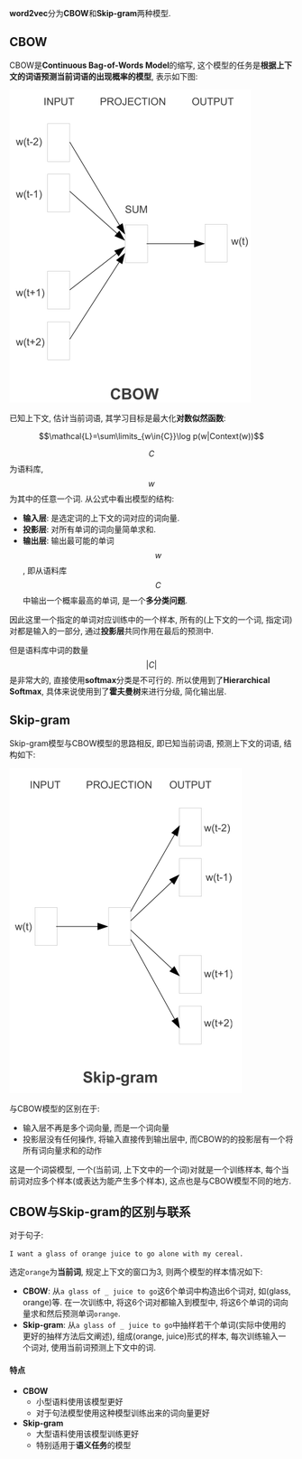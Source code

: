 **word2vec**分为**CBOW**和**Skip-gram**两种模型.

## CBOW

CBOW是**Continuous Bag-of-Words Model**的缩写, 这个模型的任务是**根据上下文的词语预测当前词语的出现概率的模型**, 表示如下图:

![](pics/56101793.jpg)

 

已知上下文, 估计当前词语, 其学习目标是最大化**对数似然函数**:

$$\mathcal{L}=\sum\limits_{w\in{C}}\log p(w|Context(w))$$

$$C$$为语料库, $$w$$为其中的任意一个词. 从公式中看出模型的结构:

- **输入层**: 是选定词的上下文的词对应的词向量.
- **投影层**: 对所有单词的词向量简单求和.
- **输出层**: 输出最可能的单词$$w$$, 即从语料库$$C$$中输出一个概率最高的单词, 是一个**多分类问题**.

因此这里一个指定的单词对应训练中的一个样本, 所有的(上下文的一个词, 指定词)对都是输入的一部分, 通过**投影层**共同作用在最后的预测中.

但是语料库中词的数量$$|C|$$是非常大的, 直接使用**softmax**分类是不可行的. 所以使用到了**Hierarchical Softmax**, 具体来说使用到了**霍夫曼树**来进行分级, 简化输出层.

## Skip-gram

Skip-gram模型与CBOW模型的思路相反, 即已知当前词语, 预测上下文的词语, 结构如下:

![](pics/12838369.jpg)

与CBOW模型的区别在于:

- 输入层不再是多个词向量, 而是一个词向量
- 投影层没有任何操作, 将输入直接传到输出层中, 而CBOW的的投影层有一个将所有词向量求和的动作

这是一个词袋模型, 一个(当前词, 上下文中的一个词)对就是一个训练样本, 每个当前词对应多个样本(或表达为能产生多个样本), 这点也是与CBOW模型不同的地方.

## CBOW与Skip-gram的区别与联系

对于句子:

`I want a glass of orange juice to go alone with my cereal.`

选定`orange`为**当前词**, 规定上下文的窗口为3, 则两个模型的样本情况如下:

- **CBOW**: 从`a glass of _ juice to go`这6个单词中构造出6个词对, 如(glass, orange)等. 在一次训练中, 将这6个词对都输入到模型中, 将这6个单词的词向量求和然后预测单词`orange`.
- **Skip-gram**: 从`a glass of _ juice to go`中抽样若干个单词(实际中使用的更好的抽样方法后文阐述), 组成(orange, juice)形式的样本, 每次训练输入一个词对, 使用当前词预测上下文中的词.

#### 特点

- **CBOW**
  - 小型语料使用该模型更好
  - 对于句法模型使用这种模型训练出来的词向量更好
- **Skip-gram**
  - 大型语料使用该模型训练更好
  - 特别适用于**语义任务**的模型
